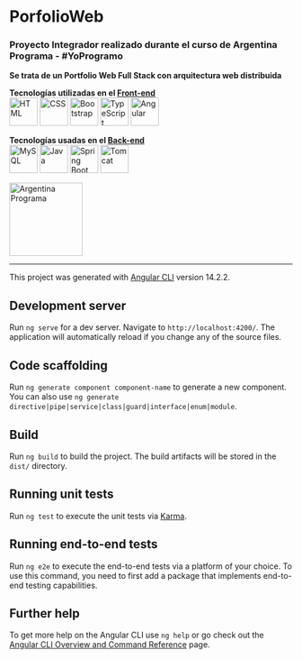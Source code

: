 # PorfolioWeb

### Proyecto Integrador realizado durante el curso de Argentina Programa - #YoProgramo

**Se trata de un Portfolio Web Full Stack con arquitectura web distribuida**


**Tecnologías utilizadas en el [Front-end](https://github.com/BelenSn/portfolioWeb-FrontEnd)**  
<img src="https://cdn.jsdelivr.net/gh/devicons/devicon/icons/html5/html5-original-wordmark.svg" alt="HTML" width="50px" heigth="50px"/>
<img src="https://cdn.jsdelivr.net/gh/devicons/devicon/icons/css3/css3-original-wordmark.svg" alt="CSS" width="50px" heigth="50px"/>
<img src="https://cdn.jsdelivr.net/gh/devicons/devicon/icons/bootstrap/bootstrap-original-wordmark.svg" alt="Bootstrap" width="50px" heigth="50px"/>
<img src="https://cdn.jsdelivr.net/gh/devicons/devicon/icons/typescript/typescript-original.svg" alt="TypeScript" width="50px" heigth="50px"/>
<img src="https://cdn.jsdelivr.net/gh/devicons/devicon/icons/angularjs/angularjs-plain.svg" alt="Angular" width="50px" heigth="50px"/>
  
**Tecnologías usadas en el [Back-end](https://github.com/BelenSn/portfolioWeb-BackEnd)**  
<img src="https://cdn.jsdelivr.net/gh/devicons/devicon/icons/mysql/mysql-original-wordmark.svg" alt="MySQL" width="50px" heigth="50px"/>
<img src="https://cdn.jsdelivr.net/gh/devicons/devicon/icons/java/java-original-wordmark.svg" alt="Java" width="50px" heigth="50px"/>
<img src="https://cdn.jsdelivr.net/gh/devicons/devicon/icons/spring/spring-original-wordmark.svg" alt="Spring Boot" width="50px" heigth="50px"/>
<img src="https://cdn.jsdelivr.net/gh/devicons/devicon/icons/tomcat/tomcat-original-wordmark.svg" alt="Tomcat" width="50px" heigth="50px"/>
          
          
          
          
                    

          

          





<img src = "https://i.ibb.co/4FQTyF4/ap.jpg" alt="Argentina Programa" width="130px">



---

This project was generated with [Angular CLI](https://github.com/angular/angular-cli) version 14.2.2.

## Development server

Run `ng serve` for a dev server. Navigate to `http://localhost:4200/`. The application will automatically reload if you change any of the source files.

## Code scaffolding

Run `ng generate component component-name` to generate a new component. You can also use `ng generate directive|pipe|service|class|guard|interface|enum|module`.

## Build

Run `ng build` to build the project. The build artifacts will be stored in the `dist/` directory.

## Running unit tests

Run `ng test` to execute the unit tests via [Karma](https://karma-runner.github.io).

## Running end-to-end tests

Run `ng e2e` to execute the end-to-end tests via a platform of your choice. To use this command, you need to first add a package that implements end-to-end testing capabilities.

## Further help

To get more help on the Angular CLI use `ng help` or go check out the [Angular CLI Overview and Command Reference](https://angular.io/cli) page.
